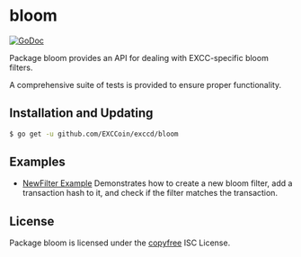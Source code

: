 bloom
=====

[![GoDoc](http://img.shields.io/badge/godoc-reference-blue.svg)](http://godoc.org/github.com/EXCCoin/exccd/bloom)

Package bloom provides an API for dealing with EXCC-specific bloom filters.

A comprehensive suite of tests is provided to ensure proper functionality.

## Installation and Updating

```bash
$ go get -u github.com/EXCCoin/exccd/bloom
```

## Examples

* [NewFilter Example](https://godoc.org/github.com/EXCCoin/exccd/bloom#example-package--NewFilter)
  Demonstrates how to create a new bloom filter, add a transaction hash to it,
  and check if the filter matches the transaction.

## License

Package bloom is licensed under the [copyfree](http://copyfree.org) ISC
License.
